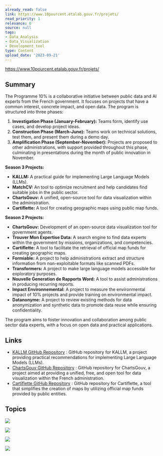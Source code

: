 ```yaml
---
already_read: false
link: https://www.10pourcent.etalab.gouv.fr/projets/
read_priority: 1
relevance: 0
source: null
tags:
- Data_Analysis
- Data_Visualization
- Development_tool
type: Content
upload_date: '2023-09-21'
---
```


https://www.10pourcent.etalab.gouv.fr/projets/
## Summary

The Programme 10% is a collaborative initiative between public data and AI experts from the French government. It focuses on projects that have a common interest, concrete impact, and open data. The program is structured into three phases:

1. **Investigation Phase (January-February):** Teams form, identify use cases, and develop project ideas.
2. **Construction Phase (March-June):** Teams work on technical solutions, test them, and present them during a demo day.
3. **Amplification Phase (September-November):** Projects are proposed to other administrations, with support provided throughout this phase, culminating in presentations during the month of public innovation in November.

**Season 3 Projects:**
- **KALLM:** A practical guide for implementing Large Language Models (LLMs).
- **MatchCV:** An tool to optimize recruitment and help candidates find suitable jobs in the public sector.
- **ChartsGouv:** A unified, open-source tool for data visualization within the administration.
- **Cartiflette:** A tool for creating geographic maps using public map funds.

**Season 2 Projects:**
- **ChartsGouv:** Development of an open-source data visualization tool for government agents.
- **Trouver Mon Expertise Data:** A search engine to find data experts within the government by missions, organizations, and competencies.
- **Cartiflette:** A tool to facilitate the retrieval of official map funds for creating geographic maps.
- **Formiable:** A project to help administrations extract and structure information from non-exploitable formats like scanned PDFs.
- **Transformers:** A project to make large language models accessible for exploratory purposes.
- **Nouvelle Generation de Rapports Word:** A tool to assist administrations in producing recurring reports.
- **Impact Environnemental:** A project to measure the environmental impact of 10% projects and provide training on environmental impact.
- **Datanonyme:** A project to review existing methods for data anonymization and synthetic data to promote data reuse while ensuring confidentiality.

The program aims to foster innovation and collaboration among public sector data experts, with a focus on open data and practical applications.
## Links

- [KALLM GitHub Repository](https://github.com/pedevineau/llm-experiment) : GitHub repository for KALLM, a project providing practical recommendations for implementing Large Language Models (LLMs).
- [ChartsGouv GitHub Repository](https://github.com/etalab-ia/chartsgouv/) : GitHub repository for ChartsGouv, a project aimed at providing a unified, free, and open tool for data visualization within the French administration.
- [Cartiflette GitHub Repository](https://github.com/InseeFrLab/cartogether) : GitHub repository for Cartiflette, a tool that simplifies the creation of maps by utilizing official map funds provided by public entities.

## Topics

![](topics/Concept/Confidentialit%C3%A9%20diff%C3%A9rentielle)

![](topics/Concept/Synthetic%20Data%20Generation)

![](topics/Concept/Anonymisation)

![](topics/Concept/Code%20Carbon)